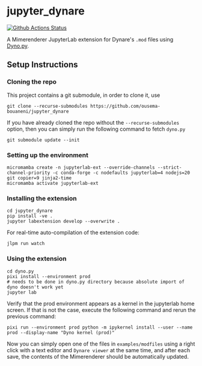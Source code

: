 # jupyter_dynare

[![Github Actions Status](/workflows/Build/badge.svg)](/actions/workflows/build.yml)

A Mimerenderer JupyterLab extension for Dynare's `.mod` files using [Dyno.py](https://github.com/EconForge/dyno.py).


## Setup Instructions

### Cloning the repo
This project contains a git submodule, in order to clone it, use
```
git clone --recurse-submodules https://github.com/ousema-bouaneni/jupyter_dynare
```

If you have already cloned the repo without the `--recurse-submodules` option, then you can simply run the following command to fetch `dyno.py`
```
git submodule update --init
```

### Setting up the environment
```
micromamba create -n jupyterlab-ext --override-channels --strict-channel-priority -c conda-forge -c nodefaults jupyterlab=4 nodejs=20 git copier=9 jinja2-time
micromamba activate jupyterlab-ext
```

### Installing the extension
```
cd jupyter_dynare
pip install -ve .
jupyter labextension develop --overwrite .
```
For real-time auto-compilation of the extension code:
```
jlpm run watch
```

### Using the extension
```
cd dyno.py
pixi install --environment prod
# needs to be done in dyno.py directory because absolute import of dyno doesn't work yet
jupyter lab
```

Verify that the prod environment appears as a kernel in the jupyterlab home screen. If that is not the case, execute the following command and rerun the previous command:
```
pixi run --environment prod python -m ipykernel install --user --name prod --display-name "Dyno kernel (prod)"
```

Now you can simply open one of the files in `examples/modfiles` using a right click with a text editor and `Dynare viewer` at the same time, and after each save, the contents of the Mimerenderer should be automatically updated.